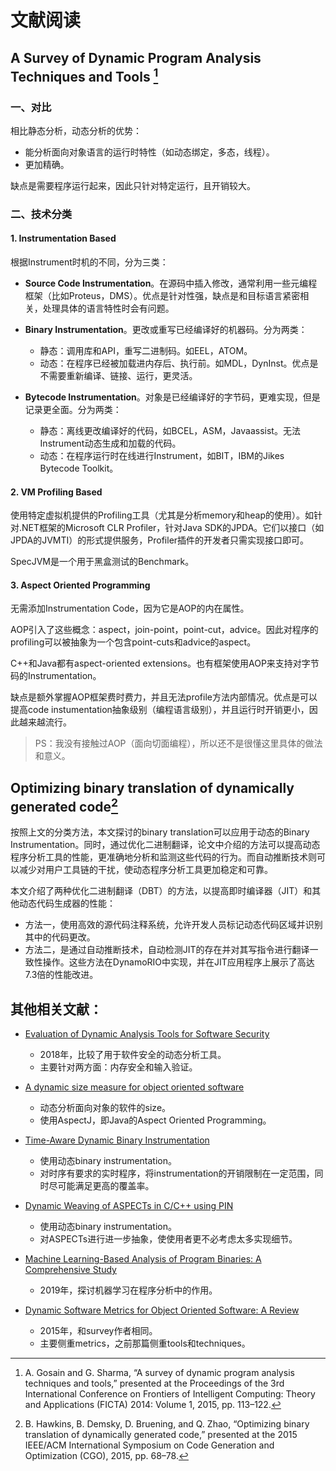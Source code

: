 # 文献阅读

## A Survey of Dynamic Program Analysis Techniques and Tools [^1]

### 一、对比

相比静态分析，动态分析的优势：

- 能分析面向对象语言的运行时特性（如动态绑定，多态，线程）。
- 更加精确。

缺点是需要程序运行起来，因此只针对特定运行，且开销较大。

### 二、技术分类

#### 1. Instrumentation Based

根据Instrument时机的不同，分为三类：

- **Source Code Instrumentation**。在源码中插入修改，通常利用一些元编程框架（比如Proteus，DMS）。优点是针对性强，缺点是和目标语言紧密相关，处理具体的语言特性时会有问题。

- **Binary Instrumentation**。更改或重写已经编译好的机器码。分为两类：
  - 静态：调用库和API，重写二进制码。如EEL，ATOM。
  - 动态：在程序已经被加载进内存后、执行前。如MDL，DynInst。优点是不需要重新编译、链接、运行，更灵活。

- **Bytecode Instrumentation**。对象是已经编译好的字节码，更难实现，但是记录更全面。分为两类：
  - 静态：离线更改编译好的代码，如BCEL，ASM，Javaassist。无法Instrument动态生成和加载的代码。
  - 动态：在程序运行时在线进行Instrument，如BIT，IBM的Jikes Bytecode Toolkit。

#### 2. VM Profiling Based

使用特定虚拟机提供的Profiling工具（尤其是分析memory和heap的使用）。如针对.NET框架的Microsoft CLR Profiler，针对Java SDK的JPDA。它们以接口（如JPDA的JVMTI）的形式提供服务，Profiler插件的开发者只需实现接口即可。

SpecJVM是一个用于黑盒测试的Benchmark。

#### 3. Aspect Oriented Programming

无需添加Instrumentation Code，因为它是AOP的内在属性。

AOP引入了这些概念：aspect，join-point，point-cut，advice。因此对程序的profiling可以被抽象为一个包含point-cuts和advice的aspect。

C++和Java都有aspect-oriented extensions。也有框架使用AOP来支持对字节码的Instrumentation。

缺点是额外掌握AOP框架费时费力，并且无法profile方法内部情况。优点是可以提高code instumentation抽象级别（编程语言级别），并且运行时开销更小，因此越来越流行。

> PS：我没有接触过AOP（面向切面编程），所以还不是很懂这里具体的做法和意义。 



[^1]: A. Gosain and G. Sharma, “A survey of dynamic program analysis techniques and tools,” presented at the Proceedings of the 3rd International Conference on Frontiers of Intelligent Computing: Theory and Applications (FICTA) 2014: Volume 1, 2015, pp. 113–122.



## Optimizing binary translation of dynamically generated code[^2]

按照上文的分类方法，本文探讨的binary translation可以应用于动态的Binary Instrumentation。同时，通过优化二进制翻译，论文中介绍的方法可以提高动态程序分析工具的性能，更准确地分析和监测这些代码的行为。而自动推断技术则可以减少对用户工具链的干扰，使动态程序分析工具更加稳定和可靠。

本文介绍了两种优化二进制翻译（DBT）的方法，以提高即时编译器（JIT）和其他动态代码生成器的性能：

- 方法一，使用高效的源代码注释系统，允许开发人员标记动态代码区域并识别其中的代码更改。
- 方法二，是通过自动推断技术，自动检测JIT的存在并对其写指令进行翻译一致性操作。这些方法在DynamoRIO中实现，并在JIT应用程序上展示了高达7.3倍的性能改进。



[^2]: B. Hawkins, B. Demsky, D. Bruening, and Q. Zhao, “Optimizing binary translation of dynamically generated code,” presented at the 2015 IEEE/ACM International Symposium on Code Generation and Optimization (CGO), 2015, pp. 68–78.



## 其他相关文献：

- [Evaluation of Dynamic Analysis Tools for Software Security](https://www.semanticscholar.org/paper/Evaluation-of-Dynamic-Analysis-Tools-for-Software-Lescisin-Mahmoud/1a9beb24129f6dcfe45b53b344fe54bc569ed81d)
  - 2018年，比较了用于软件安全的动态分析工具。
  - 主要针对两方面：内存安全和输入验证。

- [A dynamic size measure for object oriented software](https://www.semanticscholar.org/paper/A-dynamic-size-measure-for-object-oriented-software-Gosain-Sharma/f2d951183baac0b0b1f1f181dae7d88d292a3a7e)
  - 动态分析面向对象的软件的size。
  - 使用AspectJ，即Java的Aspect Oriented Programming。

- [Time-Aware Dynamic Binary Instrumentation](https://www.semanticscholar.org/paper/Time-Aware-Dynamic-Binary-Instrumentation-Arafa/1a7a3382b2fffb0695cdcef462a0dcec0358b779)
  - 使用动态binary instrumentation。
  - 对时序有要求的实时程序，将instrumentation的开销限制在一定范围，同时尽可能满足更高的覆盖率。
- [Dynamic Weaving of ASPECTs in C/C++ using PIN](https://www.semanticscholar.org/paper/Dynamic-Weaving-of-ASPECTs-in-C-C%2B%2B-using-PIN-Chatterjee-Bose/20d5e57566fa237474520cd826cea324cbde50f1)
  - 使用动态binary instrumentation。
  - 对ASPECTs进行进一步抽象，使使用者更不必考虑太多实现细节。
- [Machine Learning-Based Analysis of Program Binaries: A Comprehensive Study](https://www.semanticscholar.org/paper/Machine-Learning-Based-Analysis-of-Program-A-Study-Xue-Sun/300be38e8eb24178902e193b81f4a67ab8424d61)
  - 2019年，探讨机器学习在程序分析中的作用。

- [Dynamic Software Metrics for Object Oriented Software: A Review](https://www.semanticscholar.org/paper/Dynamic-Software-Metrics-for-Object-Oriented-A-Gosain-Sharma/cd5fed2cd4f64fb72df82b1733eb7d82e13d5a3d)
  - 2015年，和survey作者相同。
  - 主要侧重metrics，之前那篇侧重tools和techniques。
